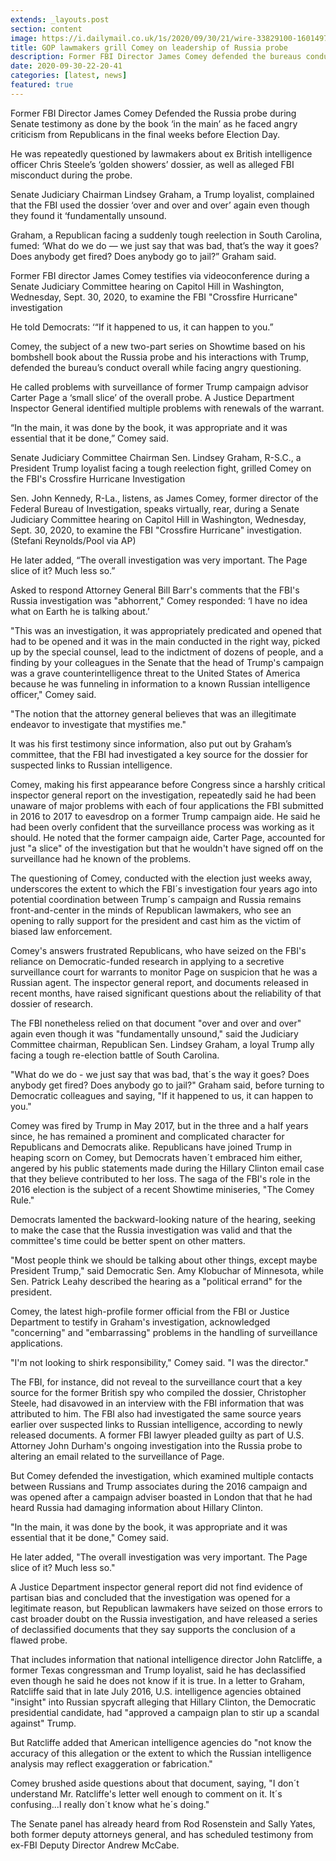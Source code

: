 ```yaml
---
extends: _layouts.post
section: content
image: https://i.dailymail.co.uk/1s/2020/09/30/21/wire-33829100-1601497267-625_636x382.jpg 
title: GOP lawmakers grill Comey on leadership of Russia probe 
description: Former FBI Director James Comey defended the bureaus conduct during the Russia probe in testimony Wednesday where he got grilled by Republicans who accused the FBI of misconduct. 
date: 2020-09-30-22-20-41 
categories: [latest, news] 
featured: true 
--- 
```

Former FBI Director James Comey Defended the Russia probe during Senate testimony as done by the book ‘in the main’ as he faced angry criticism from Republicans in the final weeks before Election Day.

He was repeatedly questioned by lawmakers about ex British intelligence officer Chris Steele’s ‘golden showers’ dossier, as well as alleged FBI misconduct during the probe.

Senate Judiciary Chairman Lindsey Graham, a Trump loyalist, complained that the FBI used the dossier ‘over and over and over’ again even though they found it ‘fundamentally unsound.

Graham, a Republican facing a suddenly tough reelection in South Carolina, fumed: ‘What do we do — we just say that was bad, that’s the way it goes? Does anybody get fired? Does anybody go to jail?” Graham said.

Former FBI director James Comey testifies via videoconference during a Senate Judiciary Committee hearing on Capitol Hill in Washington, Wednesday, Sept. 30, 2020, to examine the FBI "Crossfire Hurricane" investigation

He told Democrats: ‘“If it happened to us, it can happen to you.”

Comey, the subject of a new two-part series on Showtime based on his bombshell book about the Russia probe and his interactions with Trump, defended the bureau’s conduct overall while facing angry questioning.

He called problems with surveillance of former Trump campaign advisor Carter Page a ‘small slice’ of the overall probe. A Justice Department Inspector General identified multiple problems with renewals of the warrant.

“In the main, it was done by the book, it was appropriate and it was essential that it be done,” Comey said.

Senate Judiciary Committee Chairman Sen. Lindsey Graham, R-S.C., a President Trump loyalist facing a tough reelection fight, grilled Comey on the FBI's Crossfire Hurricane Investigation

Sen. John Kennedy, R-La., listens, as James Comey, former director of the Federal Bureau of Investigation, speaks virtually, rear, during a Senate Judiciary Committee hearing on Capitol Hill in Washington, Wednesday, Sept. 30, 2020, to examine the FBI "Crossfire Hurricane" investigation. (Stefani Reynolds/Pool via AP)

He later added, “The overall investigation was very important. The Page slice of it? Much less so.”

Asked to respond Attorney General Bill Barr's comments that the FBI's Russia investigation was "abhorrent," Comey responded: ‘I have no idea what on Earth he is talking about.’

"This was an investigation, it was appropriately predicated and opened that had to be opened and it was in the main conducted in the right way, picked up by the special counsel, lead to the indictment of dozens of people, and a finding by your colleagues in the Senate that the head of Trump's campaign was a grave counterintelligence threat to the United States of America because he was funneling in information to a known Russian intelligence officer," Comey said.

"The notion that the attorney general believes that was an illegitimate endeavor to investigate that mystifies me."

It was his first testimony since information, also put out by Graham’s committee, that the FBI had investigated a key source for the dossier for suspected links to Russian intelligence.

Comey, making his first appearance before Congress since a harshly critical inspector general report on the investigation, repeatedly said he had been unaware of major problems with each of four applications the FBI submitted in 2016 to 2017 to eavesdrop on a former Trump campaign aide. He said he had been overly confident that the surveillance process was working as it should. He noted that the former campaign aide, Carter Page, accounted for just "a slice" of the investigation but that he wouldn't have signed off on the surveillance had he known of the problems.

The questioning of Comey, conducted with the election just weeks away, underscores the extent to which the FBI´s investigation four years ago into potential coordination between Trump´s campaign and Russia remains front-and-center in the minds of Republican lawmakers, who see an opening to rally support for the president and cast him as the victim of biased law enforcement.

Comey's answers frustrated Republicans, who have seized on the FBI's reliance on Democratic-funded research in applying to a secretive surveillance court for warrants to monitor Page on suspicion that he was a Russian agent. The inspector general report, and documents released in recent months, have raised significant questions about the reliability of that dossier of research.

The FBI nonetheless relied on that document "over and over and over" again even though it was "fundamentally unsound," said the Judiciary Committee chairman, Republican Sen. Lindsey Graham, a loyal Trump ally facing a tough re-election battle of South Carolina.

"What do we do - we just say that was bad, that´s the way it goes? Does anybody get fired? Does anybody go to jail?" Graham said, before turning to Democratic colleagues and saying, "If it happened to us, it can happen to you."

Comey was fired by Trump in May 2017, but in the three and a half years since, he has remained a prominent and complicated character for Republicans and Democrats alike. Republicans have joined Trump in heaping scorn on Comey, but Democrats haven´t embraced him either, angered by his public statements made during the Hillary Clinton email case that they believe contributed to her loss. The saga of the FBI's role in the 2016 election is the subject of a recent Showtime miniseries, "The Comey Rule."

Democrats lamented the backward-looking nature of the hearing, seeking to make the case that the Russia investigation was valid and that the committee's time could be better spent on other matters.

"Most people think we should be talking about other things, except maybe President Trump," said Democratic Sen. Amy Klobuchar of Minnesota, while Sen. Patrick Leahy described the hearing as a "political errand" for the president.

Comey, the latest high-profile former official from the FBI or Justice Department to testify in Graham's investigation, acknowledged "concerning" and "embarrassing" problems in the handling of surveillance applications.

"I'm not looking to shirk responsibility," Comey said. "I was the director."

The FBI, for instance, did not reveal to the surveillance court that a key source for the former British spy who compiled the dossier, Christopher Steele, had disavowed in an interview with the FBI information that was attributed to him. The FBI also had investigated the same source years earlier over suspected links to Russian intelligence, according to newly released documents. A former FBI lawyer pleaded guilty as part of U.S. Attorney John Durham's ongoing investigation into the Russia probe to altering an email related to the surveillance of Page.

But Comey defended the investigation, which examined multiple contacts between Russians and Trump associates during the 2016 campaign and was opened after a campaign adviser boasted in London that that he had heard Russia had damaging information about Hillary Clinton.

"In the main, it was done by the book, it was appropriate and it was essential that it be done," Comey said.

He later added, "The overall investigation was very important. The Page slice of it? Much less so."

A Justice Department inspector general report did not find evidence of partisan bias and concluded that the investigation was opened for a legitimate reason, but Republican lawmakers have seized on those errors to cast broader doubt on the Russia investigation, and have released a series of declassified documents that they say supports the conclusion of a flawed probe.

That includes information that national intelligence director John Ratcliffe, a former Texas congressman and Trump loyalist, said he has declassified even though he said he does not know if it is true. In a letter to Graham, Ratcliffe said that in late July 2016, U.S. intelligence agencies obtained "insight" into Russian spycraft alleging that Hillary Clinton, the Democratic presidential candidate, had "approved a campaign plan to stir up a scandal against" Trump.

But Ratcliffe added that American intelligence agencies do "not know the accuracy of this allegation or the extent to which the Russian intelligence analysis may reflect exaggeration or fabrication."

Comey brushed aside questions about that document, saying, "I don´t understand Mr. Ratcliffe's letter well enough to comment on it. It´s confusing...I really don´t know what he´s doing."

The Senate panel has already heard from Rod Rosenstein and Sally Yates, both former deputy attorneys general, and has scheduled testimony from ex-FBI Deputy Director Andrew McCabe.

